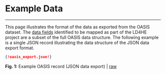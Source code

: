 # Example Data
***
This page illustrates the format of the data as exported from the OASIS dataset. The [data fields](ld4he-fields.md) identified to be mapped as part of the LD4HE project are a subset of the full OASIS data structure. The following example is a single JSON record illustrating the data structure of the JSON data export format. 

```JSON
{!oasis_export.json!}
```
**Fig. 1:** Example OASIS record (JSON data export) | [raw](oasis_export.json)



